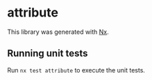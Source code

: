 # attribute

This library was generated with [Nx](https://nx.dev).

## Running unit tests

Run `nx test attribute` to execute the unit tests.
